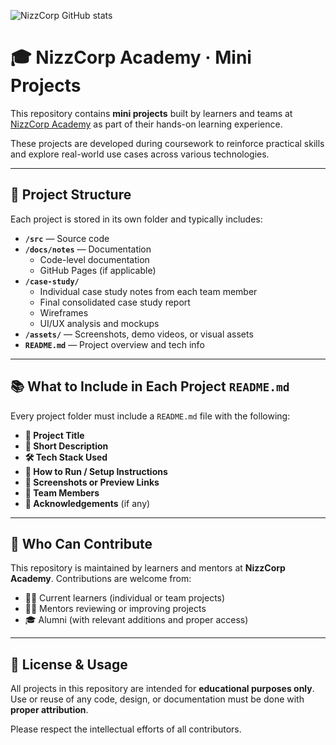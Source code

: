 ![NizzCorp GitHub stats](https://github-readme-stats.vercel.app/api?username=nizzcorp&show_icons=true&theme=dark)
# 🎓 NizzCorp Academy · Mini Projects

This repository contains **mini projects** built by learners and teams at [NizzCorp Academy](https://nizzcorp.com/academics) as part of their hands-on learning experience.

These projects are developed during coursework to reinforce practical skills and explore real-world use cases across various technologies.

---

## 📁 Project Structure

Each project is stored in its own folder and typically includes:

- **`/src`** — Source code  
- **`/docs/notes`** — Documentation  
  - Code-level documentation  
  - GitHub Pages (if applicable)  
- **`/case-study/`**  
  - Individual case study notes from each team member  
  - Final consolidated case study report  
  - Wireframes  
  - UI/UX analysis and mockups  
- **`/assets/`** — Screenshots, demo videos, or visual assets  
- **`README.md`** — Project overview and tech info

---

## 📚 What to Include in Each Project `README.md`

Every project folder must include a `README.md` file with the following:

- **📌 Project Title**
- **📝 Short Description**
- **🛠️ Tech Stack Used**
- **🚀 How to Run / Setup Instructions**
- **📸 Screenshots or Preview Links**
- **👥 Team Members**
- **🙏 Acknowledgements** (if any)


---

## 👥 Who Can Contribute

This repository is maintained by learners and mentors at **NizzCorp Academy**. Contributions are welcome from:

- 🧑‍💻 Current learners (individual or team projects)  
- 👨‍🏫 Mentors reviewing or improving projects  
- 🎓 Alumni (with relevant additions and proper access)

---

## 📄 License & Usage

All projects in this repository are intended for **educational purposes only**.  
Use or reuse of any code, design, or documentation must be done with **proper attribution**.

Please respect the intellectual efforts of all contributors.


